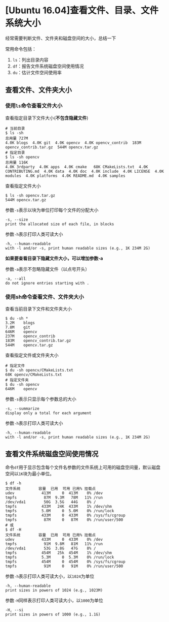 
# [Ubuntu 16.04]查看文件、目录、文件系统大小

经常需要判断文件、文件夹和磁盘空间的大小，总结一下

常用命令包括：

1. `ls`：列出目录内容
2. `df`：报告文件系统磁盘空间使用情况
3. `du`：估计文件空间使用率

## 查看文件、文件夹大小

### 使用`ls`命令查看文件大小

查看指定目录下文件大小(**不包含隐藏文件**)

    # 当前目录
    $ ls -sh
    总用量 727M
    4.0K blogs  4.0K git  4.0K opencv  4.0K opencv_contrib  183M opencv_contrib.tar.gz  544M opencv.tar.gz
    # 指定目录
    $ ls -sh opencv
    总用量 116K
    4.0K 3rdparty  4.0K apps  4.0K cmake   68K CMakeLists.txt  4.0K CONTRIBUTING.md  4.0K data  4.0K doc  4.0K include  4.0K LICENSE  4.0K modules  4.0K platforms  4.0K README.md  4.0K samples

查看指定文件大小

    $ ls -sh opencv.tar.gz
    544M opencv.tar.gz

参数`-s`表示以块为单位打印每个文件的分配大小

    -s, --size
    print the allocated size of each file, in blocks

参数`-h`表示打印人类可读大小

    -h, --human-readable
    with -l and/or -s, print human readable sizes (e.g., 1K 234M 2G)

**如果要查看目录下隐藏文件大小，可以增加参数-a**

参数`-a`表示不忽略隐藏文件（以点号开头）

    -a, --all
    do not ignore entries starting with .

### 使用sh命令查看文件、文件夹大小

查看当前目录下文件和文件夹大小

    $ du -sh *
    3.2M	blogs
    7.8M	git
    646M	opencv
    237M	opencv_contrib
    183M	opencv_contrib.tar.gz
    544M	opencv.tar.gz

查看指定文件或文件夹大小

    # 指定文件
    $ du -sh opencv/CMakeLists.txt 
    68K	opencv/CMakeLists.txt
    # 指定文件夹
    $ du -sh opencv
    646M	opencv

参数`-s`表示只显示每个参数总的大小

    -s, --summarize
    display only a total for each argument

参数`-h`表示打印人类可读大小

    -h, --human-readable
    with -l and/or -s, print human readable sizes (e.g., 1K 234M 2G)

## 查看文件系统磁盘空间使用情况

命令`df`用于显示包含每个文件名参数的文件系统上可用的磁盘空间量，默认磁盘空间以`1K`块为最小单位。

    $ df -h
    文件系统        容量  已用  可用 已用% 挂载点
    udev            413M     0  413M    0% /dev
    tmpfs            87M  9.3M   78M   11% /run
    /dev/vda1        50G  3.5G   44G    8% /
    tmpfs           433M   24K  433M    1% /dev/shm
    tmpfs           5.0M     0  5.0M    0% /run/lock
    tmpfs           433M     0  433M    0% /sys/fs/cgroup
    tmpfs            87M     0   87M    0% /run/user/500
    # 或
    $ df -H
    文件系统        容量  已用  可用 已用% 挂载点
    udev            433M     0  433M    0% /dev
    tmpfs            91M  9.8M   81M   11% /run
    /dev/vda1        53G  3.8G   47G    8% /
    tmpfs           454M   25k  454M    1% /dev/shm
    tmpfs           5.3M     0  5.3M    0% /run/lock
    tmpfs           454M     0  454M    0% /sys/fs/cgroup
    tmpfs            91M     0   91M    0% /run/user/500

参数`-h`表示打印人类可读大小，以`1024`为单位

    -h, --human-readable
    print sizes in powers of 1024 (e.g., 1023M)

参数`-H`同样表示打印人类可读大小，以`1000`为单位

    -H, --si
    print sizes in powers of 1000 (e.g., 1.1G)
